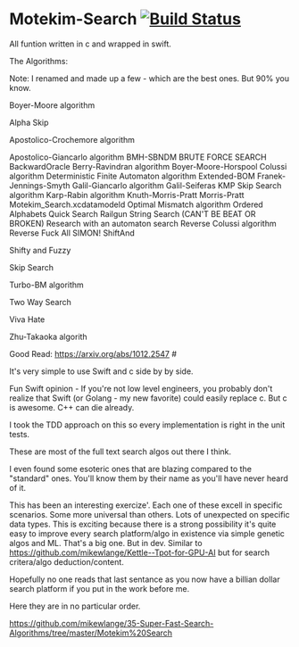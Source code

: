 # Motekim-Search [![Build Status](https://travis-ci.org/mikewlange/35-Super-Fast-Search-Algorithms.svg?branch=master)](https://travis-ci.org/mikewlange/35-Super-Fast-Search-Algorithms)


All funtion written in c and wrapped in swift. 

The Algorithms:

Note: I renamed and made up a few - which are the best ones. But 90% you know. 

Boyer-Moore algorithm

Alpha Skip

Apostolico-Crochemore algorithm

Apostolico-Giancarlo algorithm
BMH-SBNDM
BRUTE FORCE SEARCH
BackwardOracle
Berry-Ravindran algorithm
Boyer-Moore-Horspool
Colussi algorithm
Deterministic Finite Automaton algorithm
Extended-BOM
Franek-Jennings-Smyth
Galil-Giancarlo algorithm
Galil-Seiferas
KMP Skip Search algorithm
Karp-Rabin algorithm
Knuth-Morris-Pratt
Morris-Pratt
Motekim_Search.xcdatamodeld
Optimal Mismatch algorithm
Ordered Alphabets
Quick Search
Railgun String Search   (CAN'T BE BEAT OR BROKEN)
Research with an automaton search
Reverse Colussi algorithm
Reverse Fuck All
SIMON!
ShiftAnd

Shifty and Fuzzy

Skip Search

Turbo-BM algorithm

Two Way Search

Viva Hate

Zhu-Takaoka algorith


Good Read: https://arxiv.org/abs/1012.2547 # 

It's very simple to use Swift and c side by by side.  

Fun Swift opinion - If you're not low level engineers, you probably don't realize that Swift (or Golang - my new favorite) could easily replace c. But c is awesome. C++ can die already. 

I took the TDD approach on this so every implementation is right in the unit tests. 

These are most of the full text search algos out there I think. 

I even found some esoteric ones that are blazing compared to the "standard" ones. You'll know them by their name as you'll have never heard of it. 

This has been an interesting exercize'. Each one of these excell in specific scenarios. Some more universal than others. Lots of unexpected on specific data types. This is exciting because there is a strong possibility it's quite easy to improve every search platform/algo in existence via simple genetic algos and ML. That's a big one. But in dev. Similar to https://github.com/mikewlange/Kettle--Tpot-for-GPU-AI but for search critera/algo deduction/content. 

Hopefully no one reads that last sentance as you now have a billian dollar search platform if you put in the work before me.  

Here they are in no particular order. 

https://github.com/mikewlange/35-Super-Fast-Search-Algorithms/tree/master/Motekim%20Search


